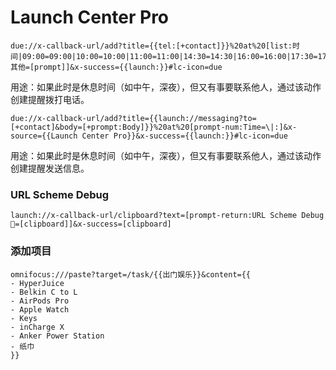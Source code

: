 # Launch Center Pro
```  
due://x-callback-url/add?title={{tel:[+contact]}}%20at%20[list:时间|09:00=09:00‬|10:00=10:00‬|11:00=11:00‬‬|14:30=‭‭14:30‬‬|16:00=‭‭16:00|17:30=17:30|18:00=18:00|20:00=20:00|其他=[prompt]]&x-success={{launch:}}#lc-icon=due  
```
用途：如果此时是休息时间（如中午，深夜），但又有事要联系他人，通过该动作创建提醒拨打电话。  
```
due://x-callback-url/add?title={{launch://messaging?to=[+contact]&body=[+prompt:Body]}}%20at%20[prompt-num:Time=\|:]&x-source={{Launch Center Pro}}&x-success={{launch:}}#lc-icon=due
```
用途：如果此时是休息时间（如中午，深夜），但又有事要联系他人，通过该动作创建提醒发送信息。  

### URL Scheme Debug
```
launch://x-callback-url/clipboard?text=[prompt-return:URL Scheme Debug 🐛=[clipboard]]&x-success=[clipboard]
```  

### 添加项目
```
omnifocus:///paste?target=/task/{{出门娱乐}}&content={{
- HyperJuice
- Belkin C to L
- AirPods Pro
- Apple Watch
- Keys
- inCharge X
- Anker Power Station
- 纸巾
}}
```
